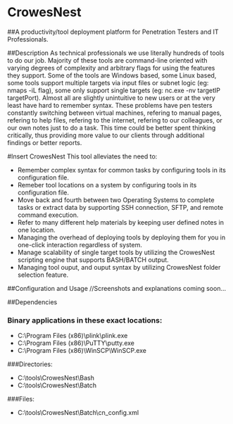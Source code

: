 # CrowesNest
##A productivity/tool deployment platform for Penetration Testers and IT Professionals.

##Description
As technical professionals we use literally hundreds of tools to do our job. Majority of these tools are command-line oriented with varying degrees of complexity and arbitrary flags for using the features they support. Some of the tools are Windows based, some Linux based, some tools support multiple targets via input files or subnet logic (eg: nmaps -iL flag), some only support single targets (eg: nc.exe -nv targetIP targetPort). Almost all are slightly unintuitive to new users or at the very least have hard to remember syntax. These problems have pen testers constantly switching between virtual machines, refering to manual pages, refering to help files, refering to the internet, refering to our colleagues, or our own notes just to do a task. This time could be better spent thinking critically, thus providing more value to our clients through additional findings or better reports.

#Insert CrowesNest 
This tool alleviates the need to:
* Remember complex syntax for common tasks by configuring tools in its configuration file.
* Remeber tool locations on a system by configuring tools in its configuration file.
* Move back and fourth between two Operating Systems to complete tasks or extract data by supporting SSH connection, SFTP, and remote command execution.
* Refer to many different help materials by keeping user defined notes in one location.
* Managing the overhead of deploying tools by deploying them for you in one-click interaction regardless of system.
* Manage scalability of single target tools by utilizing the CrowesNest scripting engine that supports BASH/BATCH output.
* Managing tool ouput, and ouput syntax by utilizing CrowesNest folder selection feature.

##Configuration and Usage
//Screenshots and explanations coming soon...



##Dependencies

### Binary applications in these exact locations:
* C:\Program Files (x86)\plink\plink.exe
* C:\Program Files (x86)\PuTTY\putty.exe
* C:\Program Files (x86)\WinSCP\WinSCP.exe

###Directories:
* C:\tools\CrowesNest\Bash
* C:\tools\CrowesNest\Batch

###Files:
* C:\tools\CrowesNest\Batch\cn_config.xml


